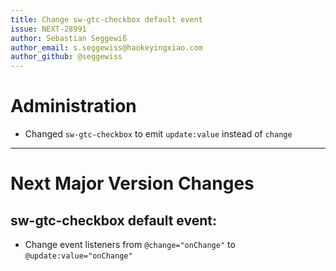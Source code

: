 ```yaml
---
title: Change sw-gtc-checkbox default event
issue: NEXT-28991
author: Sebastian Seggewiß
author_email: s.seggewiss@haokeyingxiao.com
author_github: @seggewiss
---
```

# Administration
* Changed `sw-gtc-checkbox` to emit `update:value` instead of `change`
___
# Next Major Version Changes
## sw-gtc-checkbox default event:
* Change event listeners from `@change="onChange"` to `@update:value="onChange"`
